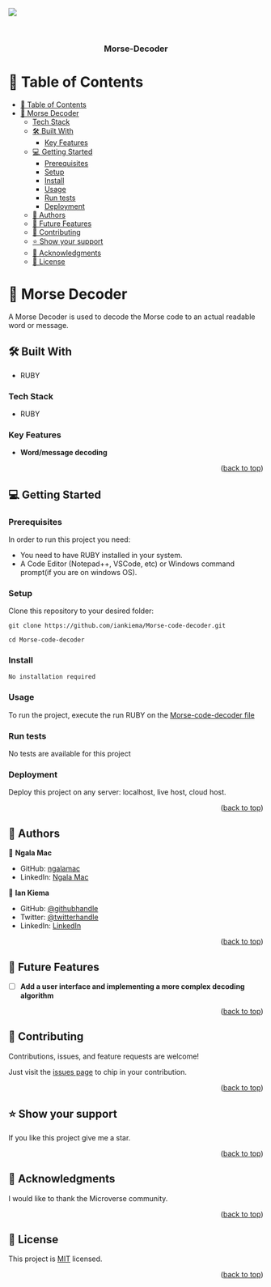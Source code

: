 <a name="readme-top"></a>
![](https://img.shields.io/badge/Microverse-blueviolet)

<div align="center">

  <br/>

  <h3><b>Morse-Decoder</b></h3>

</div>

# 📗 Table of Contents

- [📗 Table of Contents](#-table-of-contents)
- [📖 Morse Decoder ](#Morse-decoder)
    - [Tech Stack](#tech-stack)
  - [🛠 Built With ](#-built-with-)
    - [Key Features ](#key-features-)
  - [💻 Getting Started ](#-getting-started-)
    - [Prerequisites](#prerequisites)
    - [Setup](#setup)
    - [Install](#install)
    - [Usage](#usage)
    - [Run tests](#run-tests)
    - [Deployment](#deployment)
  - [👥 Authors ](#-authors-)
  - [🔭 Future Features ](#-future-features-)
  - [🤝 Contributing ](#-contributing-)
  - [⭐️ Show your support ](#️-show-your-support-)
  - [🙏 Acknowledgments ](#-acknowledgments-)
  - [📝 License ](#-license-)

# 📖 Morse Decoder <a name="Morse-decoder"></a>

A Morse Decoder is used to decode the Morse code to an actual readable word or message.

## 🛠 Built With <a name="built-with"></a>
- RUBY

### Tech Stack <a name="tech-stack"></a>

- RUBY


### Key Features <a name="key-features"></a>

- **Word/message decoding**


<p align="right">(<a href="#readme-top">back to top</a>)</p>

## 💻 Getting Started <a name="getting-started"></a>

### Prerequisites

In order to run this project you need:

- You need to have RUBY installed in your system.
- A Code Editor (Notepad++, VSCode, etc) or Windows command prompt(if you are on windows OS).

### Setup

Clone this repository to your desired folder:

```
git clone https://github.com/iankiema/Morse-code-decoder.git

cd Morse-code-decoder
```

### Install

```
No installation required
```

### Usage

To run the project, execute the run RUBY on the [Morse-code-decoder file](https://github.com/iankiema/Morse-code-decoder/blob/morse-decoder/morse-code-decorder.rb)

### Run tests

No tests are available for this project

### Deployment

Deploy this project on any server: localhost, live host, cloud host.

<p align="right">(<a href="#readme-top">back to top</a>)</p>

## 👥 Authors <a name="authors"></a>

👤 **Ngala Mac**

- GitHub: [ngalamac](https://github.com/ngalamac)
- LinkedIn: [Ngala Mac](https://www.linkedin.com/in/...)

👤 **Ian Kiema**

- GitHub: [@githubhandle](https://github.com/iankiema)
- Twitter: [@twitterhandle](https://twitter.com/twitterhandle)
- LinkedIn: [LinkedIn](www.linkedin.com/in/ian-kiema-73419779)


<p align="right">(<a href="#readme-top">back to top</a>)</p>

## 🔭 Future Features <a name="future-features"></a>

- [ ] **Add a user interface and implementing a more complex decoding algorithm**

<p align="right">(<a href="#readme-top">back to top</a>)</p>

## 🤝 Contributing <a name="contributing"></a>

Contributions, issues, and feature requests are welcome!

Just visit the [issues page](https://github.com/iankiema/Morse-code-decoder/issues) to chip in your contribution.

<p align="right">(<a href="#readme-top">back to top</a>)</p>

## ⭐️ Show your support <a name="support"></a>

If you like this project give me a star.

<p align="right">(<a href="#readme-top">back to top</a>)</p>

## 🙏 Acknowledgments <a name="acknowledgements"></a>

I would like to thank the Microverse community.

<p align="right">(<a href="#readme-top">back to top</a>)</p>

## 📝 License <a name="license"></a>


This project is [MIT](./LICENSE) licensed.


<p align="right">(<a href="#readme-top">back to top</a>)</p>
